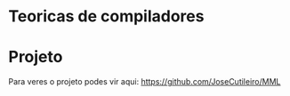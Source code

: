 # Teoricas de compiladores

# Projeto
Para veres o projeto podes vir aqui: https://github.com/JoseCutileiro/MML
